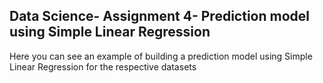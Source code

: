 ## Data Science- Assignment 4- Prediction model using Simple Linear Regression 

Here you can see an example of building a prediction model using Simple Linear Regression for the respective datasets
